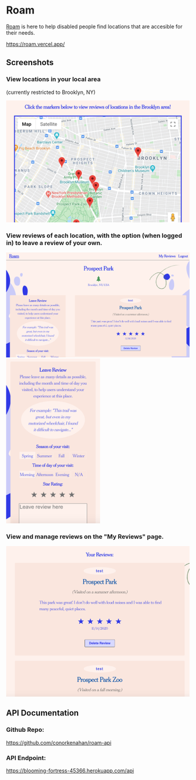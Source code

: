 # Roam

[Roam](https://roam.vercel.app/) is here to help disabled people find locations that are accesible for their needs.

https://roam.vercel.app/

## Screenshots

### View locations in your local area

(currently restricted to Brooklyn, NY)

<img src="./src/images/screenshots/screenshot-map.png" width="500">

### View reviews of each location, with the option (when logged in) to leave a review of your own.

<img src="./src/images/screenshots/screenshot-main.png" width="500">
<img src="./src/images/screenshots/screenshot-leave-review.png" width="256">

### View and manage reviews on the "My Reviews" page.

<img src="./src/images/screenshots/screenshot-your-reviews.png" width="500">

## API Documentation

### Github Repo:

https://github.com/conorkenahan/roam-api

### API Endpoint:

https://blooming-fortress-45366.herokuapp.com/api
